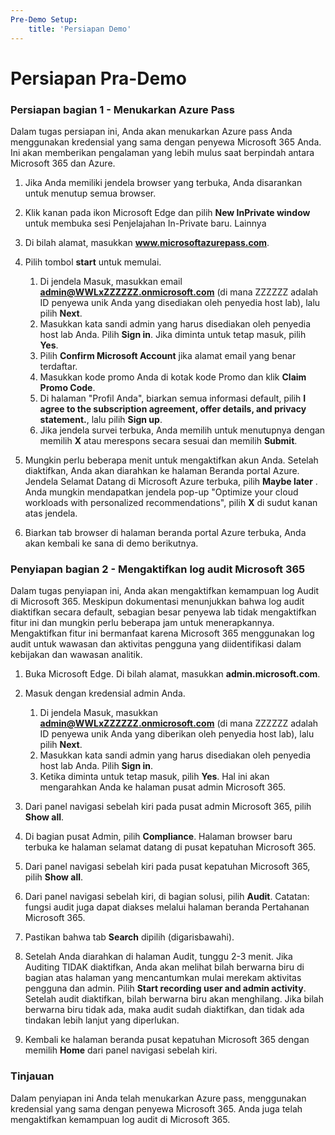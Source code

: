 ```yaml
---
Pre-Demo Setup:
    title: 'Persiapan Demo'
---
```


# Persiapan Pra-Demo

### Persiapan bagian 1 - Menukarkan Azure Pass
Dalam tugas persiapan ini, Anda akan menukarkan Azure pass Anda menggunakan kredensial yang sama dengan penyewa Microsoft 365 Anda.  Ini akan memberikan pengalaman yang lebih mulus saat berpindah antara Microsoft 365 dan Azure.

1. Jika Anda memiliki jendela browser yang terbuka, Anda disarankan untuk menutup semua browser.

1. Klik kanan pada ikon Microsoft Edge dan pilih **New InPrivate window** untuk membuka sesi Penjelajahan In-Private baru. Lainnya 

1. Di bilah alamat, masukkan **www.microsoftazurepass.com**.  

1. Pilih tombol **start** untuk memulai.

    1. Di jendela Masuk, masukkan email **admin@WWLxZZZZZZ.onmicrosoft.com** (di mana ZZZZZZ adalah ID penyewa unik Anda yang disediakan oleh penyedia host lab), lalu pilih **Next**.
    1. Masukkan kata sandi admin yang harus disediakan oleh penyedia host lab Anda. Pilih **Sign in**. Jika diminta untuk tetap masuk, pilih **Yes**.
    1. Pilih **Confirm Microsoft Account** jika alamat email yang benar terdaftar.
    1. Masukkan kode promo Anda di kotak kode Promo dan klik **Claim Promo Code**.  
    1. Di halaman "Profil Anda", biarkan semua informasi default, pilih **I agree to the subscription agreement, offer details, and privacy statement.**, lalu pilih **Sign up**.
    1. Jika jendela survei terbuka, Anda memilih untuk menutupnya dengan memilih **X** atau merespons secara sesuai dan memilih **Submit**.

1. Mungkin perlu beberapa menit untuk mengaktifkan akun Anda.  Setelah diaktifkan, Anda akan diarahkan ke halaman Beranda portal Azure. Jendela Selamat Datang di Microsoft Azure terbuka, pilih **Maybe later** . Anda mungkin mendapatkan jendela pop-up "Optimize your cloud workloads with personalized recommendations", pilih **X** di sudut kanan atas jendela.

1. Biarkan tab browser di halaman beranda portal Azure terbuka, Anda akan kembali ke sana di demo berikutnya.

### Penyiapan bagian 2 - Mengaktifkan log audit Microsoft 365
Dalam tugas penyiapan ini, Anda akan mengaktifkan kemampuan log Audit di Microsoft 365.  Meskipun dokumentasi menunjukkan bahwa log audit diaktifkan secara default, sebagian besar penyewa lab tidak mengaktifkan fitur ini dan mungkin perlu beberapa jam untuk menerapkannya.  Mengaktifkan fitur ini bermanfaat karena Microsoft 365 menggunakan log audit untuk wawasan dan aktivitas pengguna yang diidentifikasi dalam kebijakan dan wawasan analitik.

1. Buka Microsoft Edge. Di bilah alamat, masukkan **admin.microsoft.com**.

1. Masuk dengan kredensial admin Anda.
    1. Di jendela Masuk, masukkan **admin@WWLxZZZZZZ.onmicrosoft.com** (di mana ZZZZZZ adalah ID penyewa unik Anda yang diberikan oleh penyedia host lab), lalu pilih **Next**.
    1. Masukkan kata sandi admin yang harus disediakan oleh penyedia host lab Anda. Pilih **Sign in**.
    1. Ketika diminta untuk tetap masuk, pilih **Yes**. Hal ini akan mengarahkan Anda ke halaman pusat admin Microsoft 365.

1. Dari panel navigasi sebelah kiri pada pusat admin Microsoft 365, pilih **Show all**.

1. Di bagian pusat Admin, pilih **Compliance**.  Halaman browser baru terbuka ke halaman selamat datang di pusat kepatuhan Microsoft 365.  

1. Dari panel navigasi sebelah kiri pada pusat kepatuhan Microsoft 365, pilih **Show all**.

1. Dari panel navigasi sebelah kiri, di bagian solusi, pilih **Audit**.  Catatan: fungsi audit juga dapat diakses melalui halaman beranda Pertahanan Microsoft 365.

1. Pastikan bahwa tab **Search** dipilih (digarisbawahi).

1. Setelah Anda diarahkan di halaman Audit, tunggu 2-3 menit.  Jika Auditing TIDAK diaktifkan, Anda akan melihat bilah berwarna biru di bagian atas halaman yang mencantumkan mulai merekam aktivitas pengguna dan admin.  Pilih **Start recording user and admin activity**.  Setelah audit diaktifkan, bilah berwarna biru akan menghilang.  Jika bilah berwarna biru tidak ada, maka audit sudah diaktifkan, dan tidak ada tindakan lebih lanjut yang diperlukan.

1. Kembali ke halaman beranda pusat kepatuhan Microsoft 365 dengan memilih **Home** dari panel navigasi sebelah kiri.

### Tinjauan

Dalam penyiapan ini Anda telah menukarkan Azure pass, menggunakan kredensial yang sama dengan penyewa Microsoft 365.  Anda juga telah mengaktifkan kemampuan log audit di Microsoft 365.


